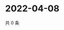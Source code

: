 # 2022-04-08

共 0 条

<!-- BEGIN WEIBO -->
<!-- 最后更新时间 Fri Apr 08 2022 15:13:17 GMT+0800 (China Standard Time) -->

<!-- END WEIBO -->
